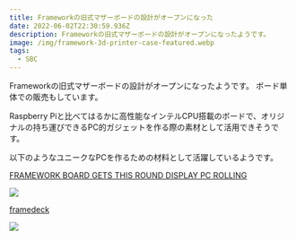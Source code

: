 ```yaml
---
title: Frameworkの旧式マザーボードの設計がオープンになった
date: 2022-06-02T22:30:59.936Z
description: Frameworkの旧式マザーボードの設計がオープンになったようです。
image: /img/framework-3d-printer-case-featured.webp
tags:
  - SBC
---
```

Frameworkの旧式マザーボードの設計がオープンになったようです。
ボード単体での販売もしています。

Raspberry Piと比べてはるかに高性能なインテルCPU搭載のボードで、オリジナルの持ち運びできるPC的ガジェットを作る際の素材として活用できそうです。

以下のようなユニークなPCを作るための材料として活躍しているようです。

[FRAMEWORK BOARD GETS THIS ROUND DISPLAY PC ROLLING](https://hackaday.com/2022/05/10/framework-board-gets-this-round-display-pc-rolling/)

![](../../img/round-display.jpg)

[framedeck](https://github.com/brickbots/framedeck)

![](../../img/framedeck.jpg)
